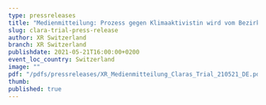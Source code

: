 ```yaml
---
type: pressreleases
title: "Medienmitteilung: Prozess gegen Klimaaktivistin wird vom Bezirksgericht zur grossen Sache erklärt"
slug: clara-trial-press-release
author: XR Switzerland
branch: XR Switzerland
publishdate: 2021-05-21T16:00:00+0200
event_loc_country: Switzerland
image: ""
pdf: "/pdfs/pressreleases/XR_Medienmitteilung_Claras_Trial_210521_DE.pdf"
thumb: 
published: true
---
```

